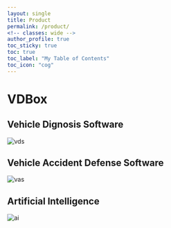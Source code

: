 ```yaml
---
layout: single
title: Product
permalink: /product/
<!-- classes: wide -->
author_profile: true
toc_sticky: true
toc: true
toc_label: "My Table of Contents"
toc_icon: "cog"
---
```



# VDBox
## Vehicle Dignosis Software

![vds](../assets/images/vd.png) 

## Vehicle Accident Defense Software
![vas](../assets/images/va.png) 

## Artificial Intelligence
![ai](../assets/images/ai.png) 




